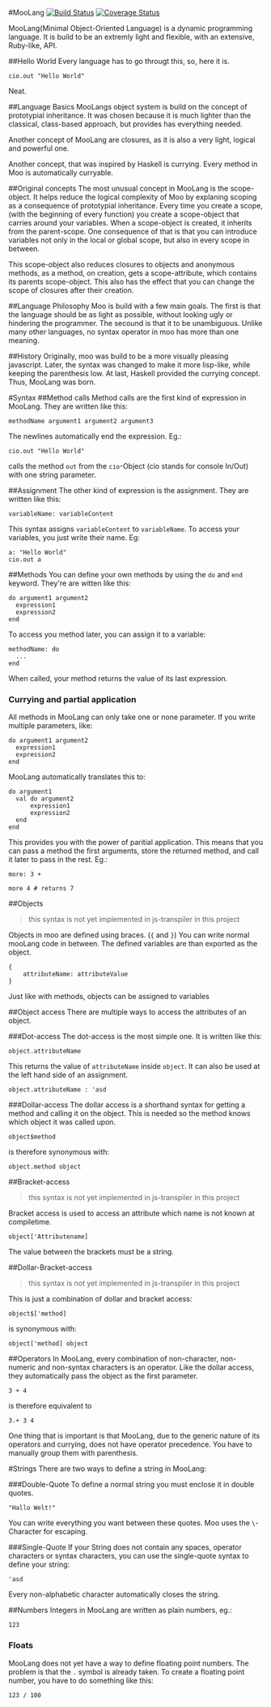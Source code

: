 #MooLang
[![Build Status](https://travis-ci.org/edave64/MooLang.png?branch=master)](https://travis-ci.org/edave64/MooLang)
[![Coverage Status](https://coveralls.io/repos/edave64/MooLang/badge.png)](https://coveralls.io/r/edave64/MooLang)

MooLang(Minimal Object-Oriented Language) is a dynamic programming language. It is
build to be an extremly light and flexible, with an extensive, Ruby-like, API.

##Hello World
Every language has to go througt this, so, here it is.

    cio.out "Hello World"

Neat.

##Language Basics
MooLangs object system is build on the concept of prototypial inheritance.
It was chosen because it is much lighter than the classical, class-based approach,
but provides has everything needed.

Another concept of MooLang are closures, as it is also a very light, logical and
powerful one.

Another concept, that was inspired by Haskell is currying. Every method in Moo is
automatically curryable.

##Original concepts
The most unusual concept in MooLang is the scope-object. It helps reduce the logical
complexity of Moo by explaning scoping as a consequence of prototypial inheritance.
Every time you create a scope, (with the beginning of every function) you create a
scope-object that carries around your variables. When a scope-object is created, it
inherits from the parent-scope. One consequence of that is that you can introduce
variables not only in the local or global scope, but also in every scope in between.

This scope-object also reduces closures to objects and anonymous methods, as
a method, on creation, gets a scope-attribute, which contains its parents
scope-object. This also has the effect that you can change the scope of closures
after their creation.

##Language Philosophy
Moo is build with a few main goals. The first is that the language should be as
light as possible, without looking ugly or hindering the programmer. The secound
is that it to be unambiguous. Unlike many other languages, no syntax operator in
moo has more than one meaning.

##History
Originally, moo was build to be a more visually pleasing javascript. Later,
the syntax was changed to make it more lisp-like, while keeping the parenthesis low.
At last, Haskell provided the currying concept. Thus, MooLang was born.

#Syntax
##Method calls
Method calls are the first kind of expression in MooLang. They are written like this:

    methodName argument1 argument2 argument3

The newlines automatically end the expression. Eg.:

    cio.out "Hello World"

calls the method `out` from the `cio`-Object (cio stands for console In/Out) with
one string parameter.

##Assignment
The other kind of expression is the assignment. They are written like this:

    variableName: variableContent

This syntax assigns `variableContent` to `variableName`. To access your variables,
you just write their name. Eg:

    a: "Hello World"
    cio.out a

##Methods
You can define your own methods by using the `do` and `end` keyword. They're are
witten like this:

    do argument1 argument2
      expression1
      expression2
    end

To access you method later, you can assign it to a variable:

    methodName: do
      ...
    end

When called, your method returns the value of its last expression.

### Currying and partial application
All methods in MooLang can only take one or none parameter. If you write multiple
parameters, like:

    do argument1 argument2
      expression1
      expression2
    end

MooLang automatically translates this to:

    do argument1
      val do argument2
          expression1
          expression2
      end
    end

This provides you with the power of paritial application. This means that you
can pass a method the first arguments, store the returned method, and call it later
to pass in the rest. Eg.:

    more: 3 +

    more 4 # returns 7

##Objects
> this syntax is not yet implemented in js-transpiler in this project

Objects in moo are defined using braces. (`{` and `}`) You can write normal mooLang
code in between. The defined variables are than exported as the object.

    {
        attributeName: attributeValue
    }

Just like with methods, objects can be assigned to variables

##Object access
There are multiple ways to access the attributes of an object.

###Dot-access
The dot-access is the most simple one. It is written like this:

    object.attributeName

This returns the value of `attributeName` inside `object`. It can also be used
at the left hand side of an assignment.

    object.attributeName : 'asd

###Dollar-access
The dollar access is a shorthand syntax for getting a method and calling it on
the object. This is needed so the method knows which object it was called upon.

    object$method

is therefore synonymous with:

    object.method object

##Bracket-access
> this syntax is not yet implemented in js-transpiler in this project

Bracket access is used to access an attribute which name is not known at
compiletime.

    object['Attributename]

The value between the brackets must be a string.

##Dollar-Bracket-access
> this syntax is not yet implemented in js-transpiler in this project

This is just a combination of dollar and bracket access:

    object$['method]

is synonymous with:

    object['method] object

##Operators
In MooLang, every combination of non-character, non-numeric and non-syntax
characters is an operator. Like the dollar access, they automatically pass
the object as the first parameter.

    3 + 4

is therefore equivalent to

    3.+ 3 4

One thing that is important is that MooLang, due to the generic nature of its
operators and currying, does not have operator precedence. You have to manually group them with
parenthesis.

#Strings
There are two ways to define a string in MooLang:

###Double-Quote
To define a normal string you must enclose it in double quotes.

    "Hallo Welt!"

You can write everything you want between these quotes. Moo uses the `\`-Character
for escaping.

###Single-Quote
If your String does not contain any spaces, operator characters or syntax
characters, you can use the single-quote syntax to define your string:

    'asd

Every non-alphabetic character automatically closes the string.

##Numbers
Integers in MooLang are written as plain numbers, eg.:

    123

### Floats
MooLang does not yet have a way to define floating point numbers. The problem is
that the `.` symbol is already taken. To create a floating point number,
you have to do something like this:

    123 / 100

